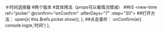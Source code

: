 ＃时间选择器
#两个版本
#具体用法（props可以看情况增减）
##h5    <new-time ref="picker" @confirm="onConfirm" :afterDays="7" :step="30"></new-time>
##打开方法：
open(){
    this.$refs.picker.show();
},
##点击事件：
onConfirm(e){
    console.log(e,'时间')
},
